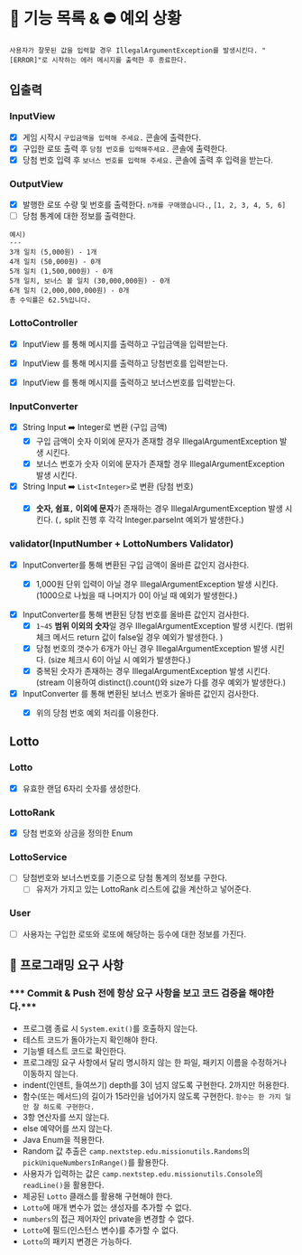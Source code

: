 # 📝 기능 목록 & ⛔️ 예외 상황

`사용자가 잘못된 값을 입력할 경우 IllegalArgumentException를 발생시킨다. "[ERROR]"로 시작하는 에러 메시지를 출력한 후 종료한다.`

## 입출력

### InputView

- [x] 게임 시작시 `구입금액을 입력해 주세요.` 콘솔에 출력한다.
- [x] 구입한 로또 출력 후 `당첨 번호를 입력해주세요.` 콘솔에 출력한다.
- [x] 당첨 번호 입력 후 `보너스 번호를 입력해 주세요.` 콘솔에 출력 후 입력을 받는다.

### OutputView

- [x] 발행한 로또 수량 및 번호를 출력한다. `n개를 구매했습니다.`, `[1, 2, 3, 4, 5, 6]`
- [ ] 당첨 통계에 대한 정보를 출력한다.
```
예시)
---
3개 일치 (5,000원) - 1개
4개 일치 (50,000원) - 0개
5개 일치 (1,500,000원) - 0개
5개 일치, 보너스 볼 일치 (30,000,000원) - 0개
6개 일치 (2,000,000,000원) - 0개
총 수익률은 62.5%입니다.
```


### LottoController
- [x] InputView 를 통해 메시지를 출력하고 구입금액을 입력받는다.
- [x] InputView 를 통해 메시지를 출력하고 당첨번호를 입력받는다.
- [x] InputView 를 통해 메시지를 출력하고 보너스번호를 입력받는다.


### InputConverter
- [x] String Input ➡️ Integer로 변환 (구입 금액)
  - [x] 구입 금액이 숫자 이외에 문자가 존재할 경우 IllegalArgumentException 발생 시킨다.
  - [x] 보너스 번호가 숫자 이외에 문자가 존재할 경우 IllegalArgumentException 발생 시킨다.
  
- [x] String Input ➡️ `List<Integer>`로 변환 (당첨 번호)
  - [x] **숫자, 쉼표`,` 이외에 문자**가 존재하는 경우 IllegalArgumentException 발생 시킨다. (`,` split 진행 후 각각 Integer.parseInt 예외가 발생한다.)


### validator(InputNumber + LottoNumbers Validator)

- [x] InputConverter를 통해 변환된 구입 금액이 올바른 값인지 검사한다.
    - [x] 1,000원 단위 입력이 아닐 경우 IllegalArgumentException 발생 시킨다. (1000으로 나눴을 때 나머지가 0이 아닐 때 예외가 발생한다.)


- [x] InputConverter를 통해 변환된 당첨 번호를 올바른 값인지 검사한다.
    - [x] `1~45` **범위 이외의 숫자**일 경우 IllegalArgumentException 발생 시킨다. (범위 체크 메서드 return 값이 false일 경우 예외가 발생한다. )
    - [x] 당첨 번호의 갯수가 6개가 아닌 경우 IllegalArgumentException 발생 시킨다. (size 체크시 6이 아닐 시 예외가 발생한다.)
    - [x] 중복된 숫자가 존재하는 경우 IllegalArgumentException 발생 시킨다. (stream 이용하여 distinct().count()와 size가 다를 경우 예외가 발생한다.)

- [x] InputConverter 를 통해 변환된 보너스 번호가 올바른 값인지 검사한다.
    - [x] 위의 당첨 번호 예외 처리를 이용한다.


## Lotto

### Lotto
- [x] 유효한 랜덤 6자리 숫자를 생성한다.

### LottoRank
- [x] 당첨 번호와 상금을 정의한 Enum

### LottoService
- [ ] 당첨번호와 보너스번호를 기준으로 당첨 통계의 정보를 구한다.
  - [ ] 유저가 가지고 있는 LottoRank 리스트에 값을 계산하고 넣어준다.

### User
- [ ] 사용자는 구입한 로또와 로또에 해당하는 등수에 대한 정보를 가진다.



## 🎯 프로그래밍 요구 사항

### *** Commit & Push 전에 항상 요구 사항을 보고 코드 검증을 해야한다.***

- 프로그램 종료 시 `System.exit()`를 호출하지 않는다.
- 테스트 코드가 돌아가는지 확인해야 한다.
- 기능별 테스트 코드로 확인한다.
- 프로그래밍 요구 사항에서 달리 명시하지 않는 한 파일, 패키지 이름을 수정하거나 이동하지 않는다.
- indent(인덴트, 들여쓰기) depth를 3이 넘지 않도록 구현한다. 2까지만 허용한다.
- 함수(또는 메서드)의 길이가 15라인을 넘어가지 않도록 구현한다. `함수는 한 가지 일만 잘 하도록 구현한다.`
- 3항 연산자를 쓰지 않는다.
- else 예약어를 쓰지 않는다.
- Java Enum을 적용한다.
- Random 값 추출은 `camp.nextstep.edu.missionutils.Randoms`의 `pickUniqueNumbersInRange()`를 활용한다.
- 사용자가 입력하는 값은 `camp.nextstep.edu.missionutils.Console`의 `readLine()`을 활용한다.
- 제공된 `Lotto` 클래스를 활용해 구현해야 한다.
- `Lotto`에 매개 변수가 없는 생성자를 추가할 수 없다.
- `numbers`의 접근 제어자인 private을 변경할 수 없다.
- `Lotto`에 필드(인스턴스 변수)를 추가할 수 없다.
- `Lotto`의 패키지 변경은 가능하다.
